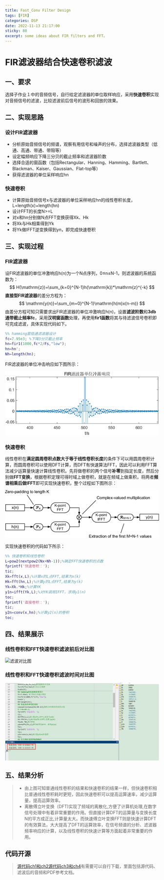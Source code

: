 ```yaml
---
title: Fast_Conv Filter Design
tags: [FIR]
categories: DSP
date: 2022-11-13 21:17:00
sticky: 80
excerpt: some ideas about FIR filters and FFT。
---
```

# FIR滤波器结合快速卷积滤波

## 一、要求

选择子作业１中的音频信号，自行给定滤波器的单位取样响应，采用**快速卷积**实现对音频信号的滤波，比较滤波前后信号的波形和回放的效果。

## 二、实现思路

### 设计FIR滤波器

- 分析原始音频信号的频谱，观察有用信号和噪声的分布，选择滤波器类型（低通、高通、带通、带阻等）
- 设定幅频响应下降三分贝的截止频率和滤波器阶数
- 选择合适的窗函数（包括Rectangular、Hanning、Hamming、Bartlett、Blackman、Kaiser、Gaussian、Flat-top等）
- 获得滤波器的单位采样响应hn

### 快速卷积

- 计算原始音频信号x与滤波器的单位采样响应hn的线性卷积长度，L=length(x)+length(hn)
- 设计FFT的长度N>=L
- 对x和hn分别做N点FFT变换获得Xk、Hk
- 将Xk与Hk相乘得到Yk
- 将Yk做IFFT逆变换得到yn，即完成快速卷积

## 三、实现过程

### FIR滤波器

设FIR滤波器的单位冲激响应h(n)为一个N点序列，0≤n≤N-1，则滤波器的系统函数为：
$$
H(\mathrm{z})=\sum_{k=0}^{N-1}h(\mathrm{k})*\mathrm{z}^{-k}
$$
**直接型FIR滤波器**的差分方程为：
$$
\mathrm{y(n)}=\sum_{m=0}^{N-1}\mathrm{h(m)x(n-m)}
$$
由差分方程可知只需要求出FIR滤波器的单位冲激响应h(n)，设置**滤波阶数**和**3db通带截止频率fc**，采用**汉明窗函数**处理，再使用**fir1函数**将其与待滤波信号卷积即可完成滤波，具体实现代码如下。

```matlab
%% hamming窗低通滤波器设计
fc=7.95e3; %下降3分贝截止频率
hn=fir1(1000,fc*2/Fs,"low");
hn=hn';
Nh=length(hn);
```

FIR滤波器的单位冲击响应如下图所示：

![](https://raw.githubusercontent.com/Alleyf/PictureMap/main/web_icons/image-20221013213239697.png)

### 快速卷积

线性卷积在**满足圆周卷积点数大于等于线性卷积长度**的条件下可以用圆周卷积计算，而圆周卷积可以使用DFT计算，而DFT有快速算法FFT，因此可以利用FFT算法减少运算量快速计算线性卷积。先将做卷积的两个信号**补零**到指定长度，然后分别做**FFT变换**，根据卷积定理可得时域上做卷积，就是在频域上做乘积，将两者**频谱相乘后做IFFT**即可实现快速卷积，整个过程如下图所示：

![FFT流程图](https://raw.githubusercontent.com/Alleyf/PictureMap/main/web_icons/Fast-linear-convolution-realized-by-circular-convolution-in-the-DFT-domain.png)

实现快速卷积的代码如下所示：

```matlab
%% 快速卷积和线性卷积
L=pow2(nextpow2(Nx+Nh-1));%确定FFT快速卷积的点数
fprintf('快速卷积：');
tic;
Xk=fft(x,L);%计算x的L点FFT,结果为x(k)
Hk=fft(hn,L);%计算y的L点FFT,结果为y(k)
Yk=Xk.*Hk;%计算YK
y1n=ifft(Yk,L);%对YK调用IFFT，求得y1(n)
toc;
fprintf('直接卷积：');
tic;
y2n=conv(x,hn);%计算y2(n)的卷积
toc;
```

## 四、结果展示

### 线性卷积和FFT快速卷积滤波前后对比图

![滤波对比图](https://img.gouka.la/i/2022/11/14/z1xwyl.webp)

### 线性卷积和FFT快速卷积滤波时间对比图

![时间对比图](https://raw.githubusercontent.com/Alleyf/PictureMap/main/web_icons/%E6%97%B6%E9%97%B4%E5%AF%B9%E6%AF%94%E5%9B%BE.png)

## 五、结果分析

> - 由上图可知普通线性卷积的结果和快速卷积的结果一样，但快速卷积相比普通线性卷积耗时更短，因此快速卷积可以提高运算速率，减少运算量，提高运算效率。
> - 离散傅立叶变换（DFT)实现了频域的离散化,方便了计算机处理,在数字信号处理中有着非常重要的作用。但直接计算DFT的运算量与变换长度N的平方成正比,计算量太大。而快速傅立叶变换FFT则是快速计算DFT的有效算法，大大提高了DFT的运算效率，在信号频谱的分析、滤波器频率响应的计算，以及线性卷积的快速计算等方面起着非常重要的作用。

## 代码开源

> [源代码ch1和ch2](https://alist.fcsy.fit/d/mobilepan/PicoImages/ch1andch2.zip)[源代码ch3和ch4](https://alist.fcsy.fit/d/mobilepan/PicoImages/ch4andch5.zip)有需要可以自行下载，里面包括源代码、滤波后的音频和PDF参考文档。